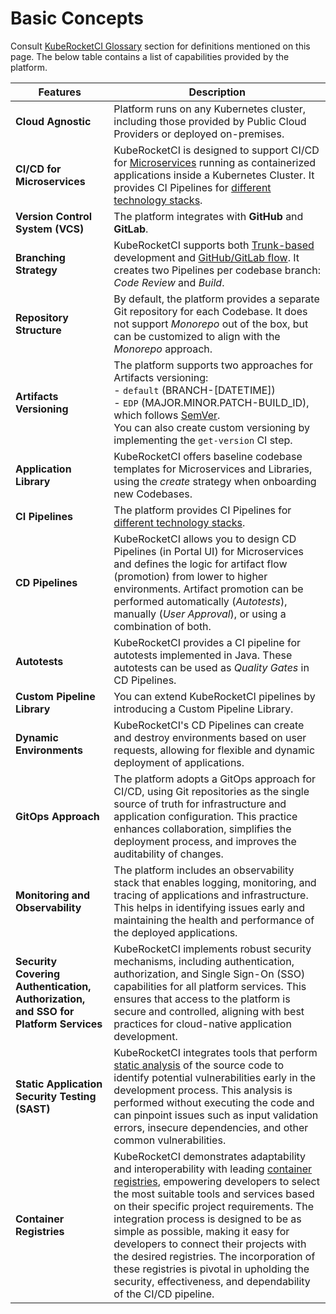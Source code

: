 # Basic Concepts

Consult [KubeRocketCI Glossary](./glossary.md) section for definitions mentioned on this page. The below table contains a list of capabilities provided by the platform.

|Features|Description|
|-|-|
|**Cloud Agnostic**|Platform runs on any Kubernetes cluster, including those provided by Public Cloud Providers or deployed on-premises.|
|**CI/CD for Microservices**|KubeRocketCI is designed to support CI/CD for [Microservices](https://microservices.io/) running as containerized applications inside a Kubernetes Cluster. It provides CI Pipelines for [different technology stacks](./about-platform.md#features).|
|**Version Control System (VCS)**|The platform integrates with **GitHub** and **GitLab**.|
|**Branching Strategy**|KubeRocketCI supports both [Trunk-based](https://trunkbaseddevelopment.com/) development and [GitHub/GitLab flow](https://guides.github.com/introduction/flow/). It creates two Pipelines per codebase branch: *Code Review* and *Build*.|
|**Repository Structure**|By default, the platform provides a separate Git repository for each Codebase. It does not support *Monorepo* out of the box, but can be customized to align with the *Monorepo* approach.|
|**Artifacts Versioning**|The platform supports two approaches for Artifacts versioning: <br />- `default` (BRANCH-[DATETIME])<br />- `EDP` (MAJOR.MINOR.PATCH-BUILD_ID), which follows [SemVer](https://semver.org/). <br />You can also create custom versioning by implementing the `get-version` CI step.|
|**Application Library**|KubeRocketCI offers baseline codebase templates for Microservices and Libraries, using the *create* strategy when onboarding new Codebases.|
|**CI Pipelines**|The platform provides CI Pipelines for [different technology stacks](./about-platform.md#features).|
|**CD Pipelines**|KubeRocketCI allows you to design CD Pipelines (in Portal UI) for Microservices and defines the logic for artifact flow (promotion) from lower to higher environments. Artifact promotion can be performed automatically (*Autotests*), manually (*User Approval*), or using a combination of both.|
|**Autotests**|KubeRocketCI provides a CI pipeline for autotests implemented in Java. These autotests can be used as *Quality Gates* in CD Pipelines.|
|**Custom Pipeline Library**|You can extend KubeRocketCI pipelines by introducing a Custom Pipeline Library.|
|**Dynamic Environments**|KubeRocketCI's CD Pipelines can create and destroy environments based on user requests, allowing for flexible and dynamic deployment of applications.|
|**GitOps Approach**| The platform adopts a GitOps approach for CI/CD, using Git repositories as the single source of truth for infrastructure and application configuration. This practice enhances collaboration, simplifies the deployment process, and improves the auditability of changes.|
|**Monitoring and Observability**| The platform includes an observability stack that enables logging, monitoring, and tracing of applications and infrastructure. This helps in identifying issues early and maintaining the health and performance of the deployed applications.|
|**Security Covering Authentication, Authorization, and SSO for Platform Services**| KubeRocketCI implements robust security mechanisms, including authentication, authorization, and Single Sign-On (SSO) capabilities for all platform services. This ensures that access to the platform is secure and controlled, aligning with best practices for cloud-native application development.|
|**Static Application Security Testing (SAST)**| KubeRocketCI integrates tools that perform [static analysis](operator-guide/devsecops/overview.md) of the source code to identify potential vulnerabilities early in the development process. This analysis is performed without executing the code and can pinpoint issues such as input validation errors, insecure dependencies, and other common vulnerabilities.|
|**Container Registries**| KubeRocketCI demonstrates adaptability and interoperability with leading [container registries](user-guide/manage-container-registries.md), empowering developers to select the most suitable tools and services based on their specific project requirements. The integration process is designed to be as simple as possible, making it easy for developers to connect their projects with the desired registries. The incorporation of these registries is pivotal in upholding the security, effectiveness, and dependability of the CI/CD pipeline.|
